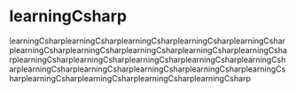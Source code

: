# learningCsharp
learningCsharplearningCsharplearningCsharplearningCsharplearningCsharplearningCsharplearningCsharplearningCsharplearningCsharplearningCsharplearningCsharplearningCsharplearningCsharplearningCsharplearningCsharplearningCsharplearningCsharplearningCsharplearningCsharplearningCsharplearningCsharplearningCsharplearningCsharplearningCsharp
